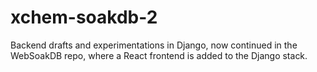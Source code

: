 # xchem-soakdb-2

Backend drafts and experimentations in Django, now continued in the WebSoakDB repo, where a React frontend is added to the Django stack.
